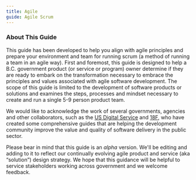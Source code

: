 ```yaml
---
title: Agile
guide: Agile Scrum
---
```


### About This Guide

This guide has been developed to help you align with agile principles and prepare your environment and team for running scrum (a method of running a team in an agile way). First and foremost, this guide is designed to help a B.C. government product (or service or program) owner determine if they are ready to embark on the transformation necessary to embrace the principles and values associated with agile software development. The scope of this guide is limited to the development of software products or solutions and examines the steps, processes and mindset necessary to create and run a single 5-9 person product team.

We would like to acknowledge the work of several governments, agencies and other collaborators, such as the [US Digital Service](https://playbook.cio.gov/) and [18F](https://18f.gsa.gov/), who have created some comprehensive guides that are helping the development community improve the value and quality of software delivery in the public sector.

Please bear in mind that this guide is an _alpha_ version. We'll be editing and adding to it to reflect our continually evolving agile product and service (aka “solution”) design strategy. We hope that this guidance will be helpful to service stakeholders working across government and we welcome feedback.
